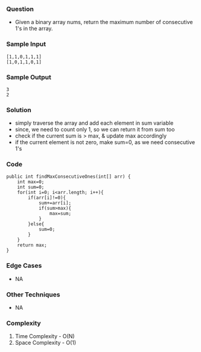 ### Question
- Given a binary array nums, return the maximum number of consecutive 1's in the array.

### Sample Input
    [1,1,0,1,1,1]
    [1,0,1,1,0,1]

### Sample Output
    3
    2

### Solution
- simply traverse the array and add each element in sum variable
- since, we need to count only 1, so we can return it from sum too
- check if the current sum is > max, & update max accordingly
- if the current element is not zero, make sum=0, as we need consecutive 1's


### Code
    public int findMaxConsecutiveOnes(int[] arr) {
        int max=0;
        int sum=0;
        for(int i=0; i<arr.length; i++){
            if(arr[i]!=0){
                sum+=arr[i];
                if(sum>max){
                    max=sum;
                }
            }else{
                sum=0;
            }
        }
        return max;
    }

### Edge Cases
- NA

### Other Techniques
- NA

### Complexity
1. Time Complexity - O(N)
2. Space Complexity - O(1)